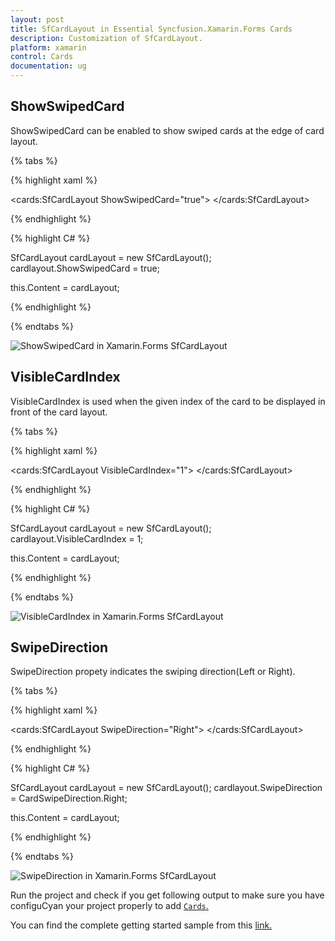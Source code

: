 ```yaml
---
layout: post
title: SfCardLayout in Essential Syncfusion.Xamarin.Forms Cards
description: Customization of SfCardLayout.
platform: xamarin
control: Cards
documentation: ug
---
```


## ShowSwipedCard

ShowSwipedCard can be enabled to show swiped cards at the edge of card layout.

{% tabs %} 

{% highlight xaml %}

<cards:SfCardLayout ShowSwipedCard="true">
</cards:SfCardLayout>
 
{% endhighlight %}

{% highlight C# %}

SfCardLayout cardLayout = new SfCardLayout();
cardlayout.ShowSwipedCard = true;

this.Content = cardLayout;

{% endhighlight %}

{% endtabs %}

![ShowSwipedCard in Xamarin.Forms SfCardLayout](cardlayout-customization_images/showswipedcard.png)

## VisibleCardIndex

VisibleCardIndex is used when the given index of the card to be displayed in front of the card layout.

{% tabs %} 

{% highlight xaml %}

<cards:SfCardLayout VisibleCardIndex="1">
</cards:SfCardLayout>
 
{% endhighlight %}

{% highlight C# %}

SfCardLayout cardLayout = new SfCardLayout();
cardlayout.VisibleCardIndex = 1;

this.Content = cardLayout;

{% endhighlight %}

{% endtabs %}

![VisibleCardIndex in Xamarin.Forms SfCardLayout](cardlayout-customization_images/showswipedcard.png)

## SwipeDirection

SwipeDirection propety indicates the swiping direction(Left or Right). 

{% tabs %} 

{% highlight xaml %}

<cards:SfCardLayout SwipeDirection="Right">
</cards:SfCardLayout>
 
{% endhighlight %}

{% highlight C# %}

SfCardLayout cardLayout = new SfCardLayout();
cardlayout.SwipeDirection = CardSwipeDirection.Right;

this.Content = cardLayout;

{% endhighlight %}

{% endtabs %}

![SwipeDirection in Xamarin.Forms SfCardLayout](cardlayout-customization_images/swipedirection.png)

Run the project and check if you get following output to make sure you have configuCyan your project properly to add [`Cards`.](https://help.syncfusion.com/cr/cref_files/xamarin/Syncfusion.Cards.XForms~Syncfusion.Cards.XForms.SfCardView.html)

You can find the complete getting started sample from this [link.](https://github.com/SyncfusionExamples/xamarin.forms-cards)


